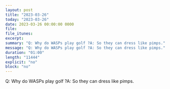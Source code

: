 ```yaml
---
layout: post
title: "2023-03-26"
today: "2023-03-26"
date: 2023-03-26 00:00:00 0000
file:
file_itunes:
excerpt:
summary: "Q: Why do WASPs play golf ?A: So they can dress like pimps."
message: "Q: Why do WASPs play golf ?A: So they can dress like pimps."
duration: "01:00"
length: "11444"
explicit: "no"
block: "no"
---
```

Q: Why do WASPs play golf ?A: So they can dress like pimps.

